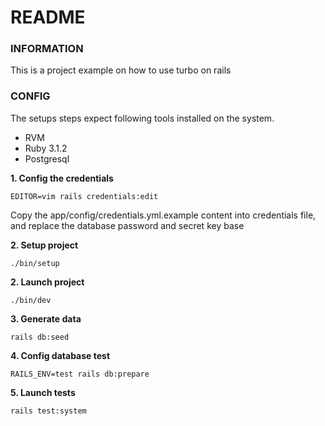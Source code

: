 # README
### INFORMATION
This is a project example on how to use turbo on rails

### CONFIG
The setups steps expect following tools installed on the system.
- RVM
- Ruby 3.1.2
- Postgresql

**1. Config the credentials**
````
EDITOR=vim rails credentials:edit
````
Copy the app/config/credentials.yml.example content into credentials file, and replace the database password and secret key base

**2. Setup project**
````
./bin/setup
````

**2. Launch project**
````
./bin/dev
````

**3. Generate data**
````
rails db:seed
````

**4. Config database test**
````
RAILS_ENV=test rails db:prepare
````

**5. Launch tests**
````
rails test:system
````
